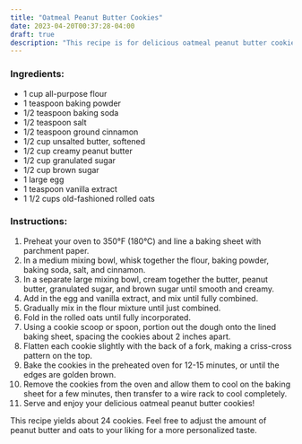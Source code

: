 ```yaml
---
title: "Oatmeal Peanut Butter Cookies"
date: 2023-04-20T00:37:28-04:00
draft: true
description: "This recipe is for delicious oatmeal peanut butter cookies that are soft and chewy on the inside with a slightly crisp exterior. The cookies are made with a combination of all-purpose flour, rolled oats, creamy peanut butter, and a hint of cinnamon for added flavor. The dough is portioned out onto a baking sheet, flattened with a fork to create a criss-cross pattern, and baked until golden brown. These cookies are perfect for a snack, dessert, or as a treat to share with friends and family."
---
```


### Ingredients:

- 1 cup all-purpose flour
- 1 teaspoon baking powder
- 1/2 teaspoon baking soda
- 1/2 teaspoon salt
- 1/2 teaspoon ground cinnamon
- 1/2 cup unsalted butter, softened
- 1/2 cup creamy peanut butter
- 1/2 cup granulated sugar
- 1/2 cup brown sugar
- 1 large egg
- 1 teaspoon vanilla extract
- 1 1/2 cups old-fashioned rolled oats

### Instructions:

1. Preheat your oven to 350°F (180°C) and line a baking sheet with parchment paper.
1. In a medium mixing bowl, whisk together the flour, baking powder, baking soda, salt, and cinnamon.
1. In a separate large mixing bowl, cream together the butter, peanut butter, granulated sugar, and brown sugar until smooth and creamy.
1. Add in the egg and vanilla extract, and mix until fully combined.
1. Gradually mix in the flour mixture until just combined.
1. Fold in the rolled oats until fully incorporated.
1. Using a cookie scoop or spoon, portion out the dough onto the lined baking sheet, spacing the cookies about 2 inches apart.
1. Flatten each cookie slightly with the back of a fork, making a criss-cross pattern on the top.
1. Bake the cookies in the preheated oven for 12-15 minutes, or until the edges are golden brown.
1. Remove the cookies from the oven and allow them to cool on the baking sheet for a few minutes, then transfer to a wire rack to cool completely.
1. Serve and enjoy your delicious oatmeal peanut butter cookies!

This recipe yields about 24 cookies. Feel free to adjust the amount of peanut butter and oats to your liking for a more personalized taste.